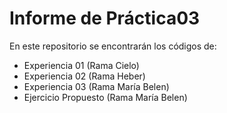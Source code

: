 # Informe de Práctica03
En este repositorio se encontrarán los códigos de:
- Experiencia 01 (Rama Cielo)
- Experiencia 02 (Rama Heber)
- Experiencia 03 (Rama María Belen)
- Ejercicio Propuesto (Rama María Belen)
